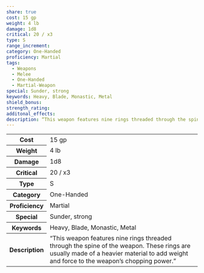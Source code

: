 ```yaml
---
share: true
cost: 15 gp
weight: 4 lb
damage: 1d8
critical: 20 / x3
type: S
range_increment: 
category: One-Handed
proficiency: Martial
tags:
  - Weapons
  - Melee
  - One-Handed
  - Martial-Weapon
special: Sunder, strong
keywords: Heavy, Blade, Monastic, Metal
shield_bonus: 
strength_rating: 
additonal_effects: 
description: “This weapon features nine rings threaded through the spine of the weapon. These rings are usually made of a heavier material to add weight and force to the weapon’s chopping power.”
---
```


<p><span style="overflow-x: auto;"><table><tbody><tr><th>Cost</th><td>15 gp</td></tr><tr><th>Weight</th><td>4 lb</td></tr><tr><th>Damage</th><td>1d8</td></tr><tr><th>Critical</th><td>20 / x3</td></tr><tr><th>Type</th><td>S</td></tr><tr><th>Category</th><td>One-Handed</td></tr><tr><th>Proficiency</th><td>Martial</td></tr><tr><th>Special</th><td>Sunder, strong</td></tr><tr><th>Keywords</th><td>Heavy, Blade, Monastic, Metal</td></tr><tr><th>Description</th><td>“This weapon features nine rings threaded through the spine of the weapon. These rings are usually made of a heavier material to add weight and force to the weapon’s chopping power.”</td></tr></tbody></table></span></p>